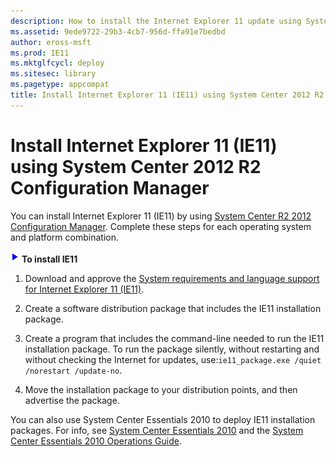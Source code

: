 ```yaml
---
description: How to install the Internet Explorer 11 update using System Center 2012 R2 Configuration Manager
ms.assetid: 9ede9722-29b3-4cb7-956d-ffa91e7bedbd
author: eross-msft
ms.prod: IE11
ms.mktglfcycl: deploy
ms.sitesec: library
ms.pagetype: appcompat
title: Install Internet Explorer 11 (IE11) using System Center 2012 R2 Configuration Manager (Internet Explorer 11 for IT Pros)
---
```


# Install Internet Explorer 11 (IE11) using System Center 2012 R2 Configuration Manager
You can install Internet Explorer 11 (IE11) by using [System Center R2 2012 Configuration Manager](http://go.microsoft.com/fwlink/p/?linkid=276664). Complete these steps for each operating system and platform combination.

 ![](images/wedge.gif) **To install IE11**

1.  Download and approve the [System requirements and language support for Internet Explorer 11 (IE11)](system-requirements-and-language-support-for-ie11.md).

2.  Create a software distribution package that includes the IE11 installation package.

3.  Create a program that includes the command-line needed to run the IE11 installation package. To run the package silently, without restarting and without checking the Internet for updates, use:`ie11_package.exe /quiet /norestart /update-no`.

4.  Move the installation package to your distribution points, and then advertise the package.

You can also use System Center Essentials 2010 to deploy IE11 installation packages. For info, see [System Center Essentials 2010](http://go.microsoft.com/fwlink/p/?linkid=395200) and the [System Center Essentials 2010 Operations Guide](http://go.microsoft.com/fwlink/p/?LinkId=214266).

 

 




